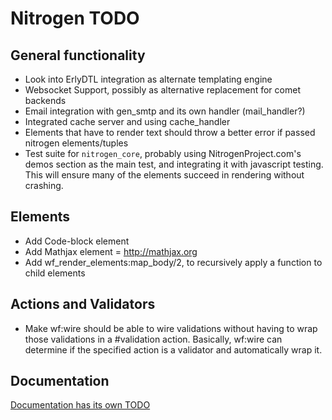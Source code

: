 # Nitrogen TODO

## General functionality

* Look into ErlyDTL integration as alternate templating engine
* Websocket Support, possibly as alternative replacement for comet backends
* Email integration with gen\_smtp and its own handler (mail\_handler?)
* Integrated cache server and using cache\_handler
* Elements that have to render text should throw a better error if passed
  nitrogen elements/tuples
* Test suite for `nitrogen_core`, probably using NitrogenProject.com's demos
  section as the main test, and integrating it with javascript testing. This
  will ensure many of the elements succeed in rendering without crashing.

## Elements

* Add Code-block element
* Add Mathjax element = http://mathjax.org
* Add wf\_render\_elements:map\_body/2, to recursively apply a function to
  child elements

## Actions and Validators

* Make wf:wire should be able to wire validations without having to wrap those
  validations in a #validation action. Basically, wf:wire can determine if the
  specified action is a validator and automatically wrap it.

## Documentation

[Documentation has its own TODO](https://github.com/nitrogen/nitrogen_core/blob/master/doc/org-mode/README.markdown)
